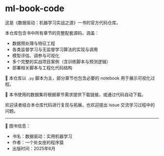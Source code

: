 # ml-book-code

这是《数据驱动：机器学习实战之道》一书的官方代码仓库。

本仓库包含书中所有章节的完整配套源码，涵盖：

- 数据预处理与特征工程
- 各类监督学习与无监督学习算法的实现与调用
- 模型评估、调参与可视化
- 多个完整的实战项目案例（含训练脚本与预测逻辑）
- 部署相关脚本与工程化代码结构

📁 本仓库以 `.py` 脚本为主，部分章节也包含必要的 notebook 用于展示可视化过程。

📌 本书使用的数据集将根据章节需求提供下载链接，或通过代码自动下载。

欢迎读者结合本仓库代码进行复现与拓展，也欢迎提出 issue 交流学习过程中的问题。

---

📘 图书信息：

- 书名：数据驱动：实用机器学习  
- 作者：一个处女座的程序猿  
- 出版时间：2025年6月
